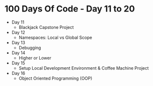 # 100 Days Of Code - Day 11 to 20

- Day 11
    - Blackjack Capstone Project
- Day 12
    - Namespaces: Local vs Global Scope
- Day 13
    - Debugging
- Day 14
    - Higher or Lower
- Day 15
    - Setup Local Development Environment & Coffee Machine Project
- Day 16
    - Object Oriented Programming (OOP)
